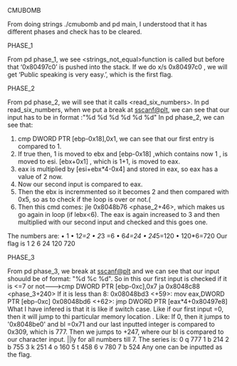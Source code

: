 CMUBOMB

From doing strings ./cmubomb and pd main, I understood that it has different phases and check has to be cleared.

PHASE_1

From pd phase_1, we see <strings_not_equal>function is called but before that ‘0x80497c0’ is pushed into the stack. If we do x/s 0x80497c0 , we will get ‘Public speaking is very easy.’, which is the first flag.

PHASE_2

From pd phase_2, we will see that it calls <read_six_numbers>. In pd read_six_numbers, when we put a break at <sscanf@plt>, we can see that our input has to be in format :"%d %d %d %d %d %d"
In pd phase_2, we can see that:
1. cmp    DWORD PTR [ebp-0x18],0x1, we can see that our first entry is compared to 1.
2. If true then, 1 is moved to ebx and [ebp-0x18] ,which contains now 1 , is moved to esi. [ebx+0x1] , which is 1+1, is moved to eax.
3. eax is multiplied by [esi+ebx*4-0x4] and stored in eax, so eax has a value of 2 now.
4. Now our second input is compared to eax.
5. Then the ebx is incremmented so it becomes 2 and then compared with 0x5, so as to check if the loop is over or not.(
6. Then this cmd comes: jle    0x8048b76 <phase_2+46>, which makes us go again in loop (if lebx<6). The eax is again increased to 3 and then multiplied with our second input and checked and this goes one.

The numbers are:
    • 1
    • 1*2=2
    • 2*3 =6
    • 6*4=24
    • 24*5=120
    • 120*6=720
Our flag is 1 2 6 24 120 720

PHASE_3

From pd phase_3, we break at <sscanf@plt> and we can see that our input shouuld be of format:   "%d %c %d". 
So in this our first input is checked if it is <=7 or not--->cmp    DWORD PTR [ebp-0xc],0x7
                                                                                                     ja     0x8048c88 <phase_3+240>
If it is less than 8:
 0x08048bd3 <+59>:	mov    eax,DWORD PTR [ebp-0xc]
 0x08048bd6 <+62>:	jmp    DWORD PTR [eax*4+0x80497e8]
What I have infered is that it is like if switch case. 
Like if our first input =0, then it will jump to thi particular memory location .
Like:
If 0, then it jumps to '0x8048be0' and bl =0x71 and our last inputted integer is compared to 0x309, which is 777. Then we jumps to +247, where our bl is compared to our character input.
||ly for all numbers till 7. The series is:
0 q 777
1 b 214
2 b 755
3 k 251
4 o 160
5 t 458
6 v 780
7 b 524
Any one can be inputted as the flag.
